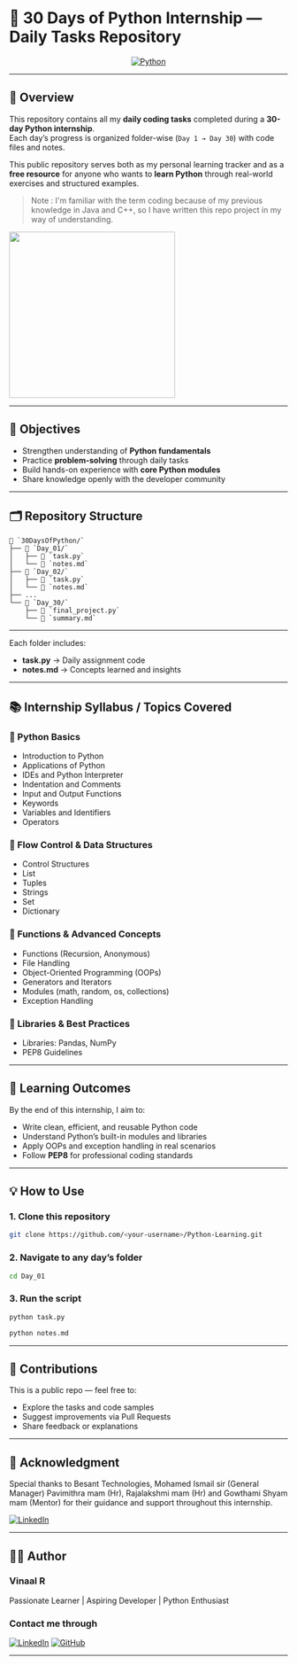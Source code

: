 # 🐍 30 Days of Python Internship — Daily Tasks Repository 

<div align="center">

[![Python](https://img.shields.io/badge/python-3670A0?style=for-the-badge&logo=python&logoColor=ffdd54)](https://www.python.org)

</div>

---

## 📘 Overview
This repository contains all my **daily coding tasks** completed during a **30-day Python internship**.  
Each day’s progress is organized folder-wise (`Day 1 → Day 30`) with code files and notes.

This public repository serves both as my personal learning tracker and as a **free resource** for anyone who wants to **learn Python** through real-world exercises and structured examples.

> Note : I'm familiar with the term coding because of my previous knowledge in Java and C++, so I have written this repo project in my way of understanding.

<img src="https://github.com/user-attachments/assets/fddcdbcd-5ea2-4416-9f59-ca7fd9394aca" width="300">

---

## 🎯 Objectives
- Strengthen understanding of **Python fundamentals**  
- Practice **problem-solving** through daily tasks  
- Build hands-on experience with **core Python modules**  
- Share knowledge openly with the developer community

---

## 🗂️ Repository Structure

    📂 `30DaysOfPython/`
    ├── 📁 `Day_01/`
    │   ├── 📄 `task.py`
    │   └── 📝 `notes.md`
    ├── 📁 `Day_02/`
    │   ├── 📄 `task.py`
    │   └── 📝 `notes.md`
    ├── ...
    └── 📁 `Day_30/`
        ├── 📄 `final_project.py`
        └── 📝 `summary.md`

---

Each folder includes:  
- **task.py** → Daily assignment code  
- **notes.md** → Concepts learned and insights  

---

## 📚 Internship Syllabus / Topics Covered

### 🔹 Python Basics
- Introduction to Python  
- Applications of Python  
- IDEs and Python Interpreter  
- Indentation and Comments  
- Input and Output Functions  
- Keywords  
- Variables and Identifiers  
- Operators  

### 🔹 Flow Control & Data Structures
- Control Structures  
- List  
- Tuples  
- Strings  
- Set  
- Dictionary  

### 🔹 Functions & Advanced Concepts
- Functions (Recursion, Anonymous)  
- File Handling  
- Object-Oriented Programming (OOPs)  
- Generators and Iterators  
- Modules (math, random, os, collections)  
- Exception Handling  

### 🔹 Libraries & Best Practices
- Libraries: Pandas, NumPy  
- PEP8 Guidelines  

---

## 🧠 Learning Outcomes
By the end of this internship, I aim to:
- Write clean, efficient, and reusable Python code  
- Understand Python’s built-in modules and libraries  
- Apply OOPs and exception handling in real scenarios  
- Follow **PEP8** for professional coding standards  

---

## 💡 How to Use

### 1. Clone this repository
```bash
git clone https://github.com/<your-username>/Python-Learning.git
```

### 2. Navigate to any day’s folder
```bash
cd Day_01
```

### 3. Run the script
```bash
python task.py
```

```bash
python notes.md
``` 

---

## 🤝 Contributions

This is a public repo — feel free to:

- Explore the tasks and code samples
- Suggest improvements via Pull Requests
- Share feedback or explanations

---

## 🙏 Acknowledgment

Special thanks to Besant Technologies, Mohamed Ismail sir (General Manager) Pavimithra mam (Hr), Rajalakshmi mam (Hr) and Gowthami Shyam mam (Mentor) for their guidance and support throughout this internship. 

[![LinkedIn](https://img.shields.io/badge/LinkedIn-%230077B5.svg?logo=linkedin&logoColor=white)](https://www.linkedin.com/company/besant-technologies/) 

---

## 👨‍💻 Author

### Vinaal R

Passionate Learner | Aspiring Developer | Python Enthusiast

### Contact me through 

[![LinkedIn](https://img.shields.io/badge/LinkedIn-%230077B5.svg?logo=linkedin&logoColor=white)](https://linkedin.com/in/www.linkedin.com/in/vinaal) [![GitHub](https://img.shields.io/badge/GitHub-%23181717.svg?logo=github&logoColor=white)](https://github.com/Dark-Vinaal) 

---
